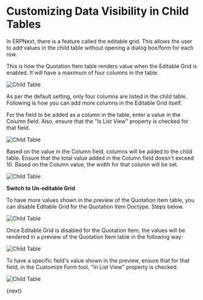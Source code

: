<!-- add-breadcrumbs -->
# Customizing Data Visibility in Child Tables

In ERPNext, there is a feature called the editable grid. This allows the user to add values in the child table without opening a dialog box/form for each row.

This is how the Quotation Item table renders value when the Editable Grid is enabled. It will have a maximum of four columns in the table.

<img alt="Child Table" class="screenshot" src="{{docs_base_url}}/assets/img/customize/customize-child-table-5.png">

As per the default setting, only four columns are listed in the child table. Following is how you can add more columns in the Editable Grid itself.

For the field to be added as a column in the table, enter a value in the Column field. Also, ensure that the "Is List View" property is checked for that field.

<img alt="Child Table" class="screenshot" src="{{docs_base_url}}/assets/img/customize/customize-child-table-2.png">

Based on the value in the Column field, columns will be added to the child table. Ensure that the total value added in the Column field doesn't exceed 10. Based on the Column value, the width for that column will be set.

<img alt="Child Table" class="screenshot" src="{{docs_base_url}}/assets/img/customize/customize-child-table-3.png">

**Switch to Un-editable Grid**

To have more values shown in the preview of the Quotation Item table, you can disable Editable Grid for the Quotation Item Doctype. Steps below.

<img alt="Child Table" class="screenshot" src="{{docs_base_url}}/assets/img/customize/customize-child-table.gif">

Once Editable Grid is disabled for the Quotation Item, the values will be rendered in a preview of the Quotation Item table in the following way:

<img alt="Child Table" class="screenshot" src="{{docs_base_url}}/assets/img/customize/customize-child-table-4.png">

To have a specific field's value shown in the preview, ensure that for that field, in the Customize Form tool, "In List View" property is checked.

<img alt="Child Table" class="screenshot" src="{{docs_base_url}}/assets/img/customize/customize-child-table-1.png">

{next}
